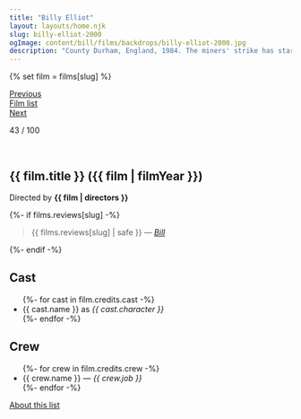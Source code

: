 ```yaml
---
title: "Billy Elliot"
layout: layouts/home.njk
slug: billy-elliot-2000
ogImage: content/bill/films/backdrops/billy-elliot-2000.jpg
description: "County Durham, England, 1984. The miners' strike has started and the police have started coming up from Bethnal Green, starting a class war with the lower classes suffering. Caught in the middle of the conflict is 11-year old Billy Elliot, who, after leaving his boxing club for the day, stumbles upon a ballet class and finds out that he's naturally talented. He practices with his teacher Mrs. Wilkinson for an upcoming audition in Newcastle-upon Tyne for the royal Ballet school in London."
---
```


{% set film = films[slug] %}

<nav class="films">
  <div class="prev">
    <a href="../the-talented-mr-ripley-1999"><i class="fa-solid fa-chevron-left fa-xs"></i> Previous</a>
  </div>
  <div>
    <a href="../">Film list</a>
  </div>
  <div class="next">
    <a href="../amlie-2001">Next <i class="fa-solid fa-chevron-right fa-xs"></i></a>
  </div>
</nav>

<p>43 / 100</p>

<article class="film slug-billy-elliot-2000">
  <div class="backdrop-and-poster">
    <img class="poster" src="../films/posters/{{ slug }}.jpg" alt="">
    <img class="backdrop" src="../films/backdrops/{{ slug }}.jpg" alt="">
  </div>

  <h1>{{ film.title }} ({{ film | filmYear }})</h1>

  

  <p class="director">
    Directed by <strong>{{ film | directors }}</strong>
  </p>

  {%- if films.reviews[slug] -%}
    <blockquote> 
      {{ films.reviews[slug] | safe }} <em>—&nbsp;<a href="/bill">Bill</a></em>
    </blockquote> 
  {%- endif -%}

  <h2>
    Cast
  </h2>
  <ul>
    {%- for cast in film.credits.cast -%}
      <li>
        {{ cast.name }} as <em>{{ cast.character }}</em>
      </li>
    {%- endfor -%}
  </ul>

  <h2>
    Crew
  </h2>
  <ul>
    {%- for crew in film.credits.crew -%}
      <li>
        {{ crew.name }} &mdash; <em>{{ crew.job }}</em>
      </li>
    {%- endfor -%}
  </ul>
</article>
<footer>
  <a href="../about">About this list</a>
</footer>
